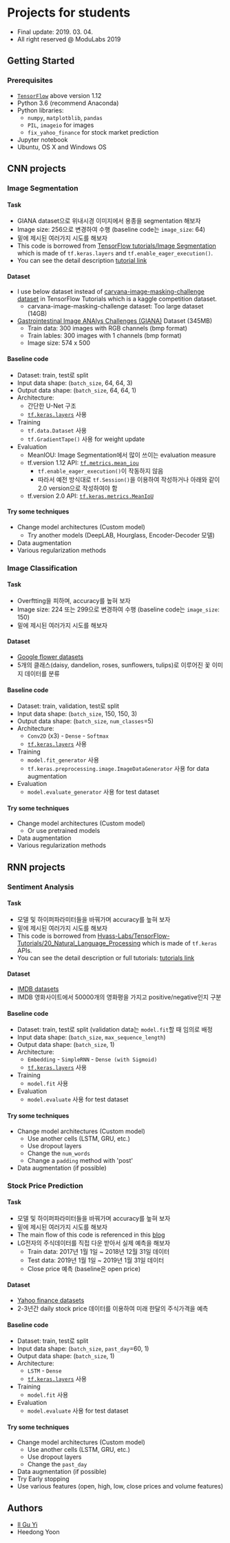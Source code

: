 # Projects for students
* Final update: 2019. 03. 04.
* All right reserved @ ModuLabs 2019


## Getting Started

### Prerequisites
* [`TensorFlow`](https://www.tensorflow.org) above version 1.12
* Python 3.6 (recommend Anaconda)
* Python libraries:
  * `numpy`, `matplotblib`, `pandas`
  * `PIL`, `imageio` for images
  * `fix_yahoo_finance` for stock market prediction
* Jupyter notebook
* Ubuntu, OS X and Windows OS



## CNN projects

### Image Segmentation

#### Task
* GIANA dataset으로 위내시경 이미지에서 용종을 segmentation 해보자
* Image size: 256으로 변경하여 수행 (baseline code는 `image_size`: 64)
* 밑에 제시된 여러가지 시도를 해보자
* This code is borrowed from [TensorFlow tutorials/Image Segmentation](https://github.com/tensorflow/models/blob/master/samples/outreach/blogs/segmentation_blogpost/image_segmentation.ipynb) which is made of `tf.keras.layers` and `tf.enable_eager_execution()`.
* You can see the detail description [tutorial link](https://github.com/tensorflow/models/blob/master/samples/outreach/blogs/segmentation_blogpost/image_segmentation.ipynb)  

#### Dataset
* I use below dataset instead of [carvana-image-masking-challenge dataset](https://www.kaggle.com/c/carvana-image-masking-challenge/rules) in TensorFlow Tutorials which is a kaggle competition dataset.
  * carvana-image-masking-challenge dataset: Too large dataset (14GB)
* [Gastrointestinal Image ANAlys Challenges (GIANA)](https://giana.grand-challenge.org) Dataset (345MB)
  * Train data: 300 images with RGB channels (bmp format)
  * Train lables: 300 images with 1 channels (bmp format)
  * Image size: 574 x 500

#### Baseline code
* Dataset: train, test로 split
* Input data shape: (`batch_size`, 64, 64, 3)
* Output data shape: (`batch_size`, 64, 64, 1)
* Architecture: 
  * 간단한 U-Net 구조
  * [`tf.keras.layers`](https://www.tensorflow.org/api_docs/python/tf/keras/layers) 사용
* Training
  * `tf.data.Dataset` 사용
  * `tf.GradientTape()` 사용 for weight update
* Evaluation
  * MeanIOU: Image Segmentation에서 많이 쓰이는 evaluation measure
  * tf.version 1.12 API: [`tf.metrics.mean_iou`](https://www.tensorflow.org/api_docs/python/tf/metrics/mean_iou)
    * `tf.enable_eager_execution()`이 작동하지 않음
    * 따라서 예전 방식대로 `tf.Session()`을 이용하여 작성하거나 아래와 같이 2.0 version으로 작성하여야 함
  * tf.version 2.0 API: [`tf.keras.metrics.MeanIoU`](https://www.tensorflow.org/versions/r2.0/api_docs/python/tf/keras/metrics/MeanIoU)

#### Try some techniques
* Change model architectures (Custom model)
  * Try another models (DeepLAB, Hourglass, Encoder-Decoder 모델)
* Data augmentation
* Various regularization methods


### Image Classification

#### Task
* Overftting을 피하며, accuracy를 높혀 보자
* Image size: 224 또는 299으로 변경하여 수행 (baseline code는 `image_size`: 150)
* 밑에 제시된 여러가지 시도를 해보자

#### Dataset
* [Google flower datasets](https://github.com/tensorflow/models/blob/master/research/inception/inception/data/download_and_preprocess_flowers.sh)
* 5개의 클래스(daisy, dandelion, roses, sunflowers, tulips)로 이루어진 꽃 이미지 데이터를 분류

#### Baseline code
* Dataset: train, validation, test로 split
* Input data shape: (`batch_size`, 150, 150, 3)
* Output data shape: (`batch_size`, `num_classes`=5)
* Architecture: 
  * `Conv2D` (x3) - `Dense` - `Softmax`
  * [`tf.keras.layers`](https://www.tensorflow.org/api_docs/python/tf/keras/layers) 사용
* Training
  * `model.fit_generator` 사용
  * `tf.keras.preprocessing.image.ImageDataGenerator` 사용 for data augmentation
* Evaluation
  * `model.evaluate_generator` 사용 for test dataset

#### Try some techniques
* Change model architectures (Custom model)
  * Or use pretrained models
* Data augmentation
* Various regularization methods



## RNN projects

### Sentiment Analysis

#### Task
* 모델 및 하이퍼파라미터들을 바꿔가며 accuracy를 높혀 보자
* 밑에 제시된 여러가지 시도를 해보자
* This code is borrowed from [Hvass-Labs/TensorFlow-Tutorials/20_Natural_Language_Processing](https://github.com/Hvass-Labs/TensorFlow-Tutorials/blob/master/20_Natural_Language_Processing.ipynb) which is made of `tf.keras` APIs.
* You can see the detail description or full tutorials: [tutorials link](https://github.com/Hvass-Labs/TensorFlow-Tutorials)

#### Dataset
* [IMDB datasets](https://www.imdb.com/interfaces/)
* IMDB 영화사이트에서 50000개의 영화평을 가지고 positive/negative인지 구분

#### Baseline code
* Dataset: train, test로 split (validation data는 `model.fit`할 때 임의로 배정
* Input data shape: (`batch_size`, `max_sequence_length`)
* Output data shape: (`batch_size`, 1)
* Architecture: 
  * `Embedding` - `SimpleRNN` - `Dense (with Sigmoid)`
  * [`tf.keras.layers`](https://www.tensorflow.org/api_docs/python/tf/keras/layers) 사용
* Training
  * `model.fit` 사용
* Evaluation
  * `model.evaluate` 사용 for test dataset

#### Try some techniques
* Change model architectures (Custom model)
  * Use another cells (LSTM, GRU, etc.)
  * Use dropout layers
  * Change the `num_words`
  * Change a `padding` method with 'post'
* Data augmentation (if possible)



### Stock Price Prediction

#### Task
* 모델 및 하이퍼파라미터들을 바꿔가며 accuracy를 높혀 보자
* 밑에 제시된 여러가지 시도를 해보자
* The main flow of this code is referenced in this [blog](https://medium.com/@aniruddha.choudhury94/stock-market-prediction-by-recurrent-neural-network-on-lstm-model-56de700bff68)
* LG전자의 주식데이터를 직접 다운 받아서 실제 예측을 해보자
  * Train data: 2017년 1월 1일 ~ 2018년 12월 31일 데이터
  * Test data: 2019년 1월 1일 ~ 2019년 1월 31일 데이터
  * Close price 예측 (baseline은 open price)

#### Dataset
* [Yahoo finance datasets](https://www.imdb.com/interfaces/)
* 2-3년간 daily stock price 데이터를 이용하여 미래 한달의 주식가격을 예측

#### Baseline code
* Dataset: train, test로 split
* Input data shape: (`batch_size`, `past_day`=60, 1)
* Output data shape: (`batch_size`, 1)
* Architecture: 
  * `LSTM` - `Dense`
  * [`tf.keras.layers`](https://www.tensorflow.org/api_docs/python/tf/keras/layers) 사용
* Training
  * `model.fit` 사용
* Evaluation
  * `model.evaluate` 사용 for test dataset

#### Try some techniques
* Change model architectures (Custom model)
  * Use another cells (LSTM, GRU, etc.)
  * Use dropout layers
  * Change the `past_day`
* Data augmentation (if possible)
* Try Early stopping
* Use various features (open, high, low, close prices and volume features)



## Authors
* [Il Gu Yi](https://github.com/ilguyi)
* Heedong Yoon
